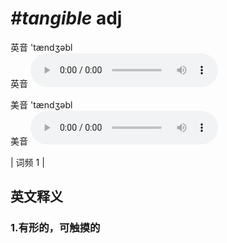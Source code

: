 # ***\#tangible*** adj
英音 'tændʒəbl  
英音
<audio src="./media/tangible1.aac" controls="controls"></audio>

美音 'tændʒəbl  
美音
<audio src="./media/tangible2.aac" controls="controls"></audio>



| 词频 1 |  

英文释义
---
### 1.**有形的，可触摸的**  


